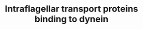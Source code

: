 ---
annotations:
- id: PW:0000904
  parent: signaling pathway
  type: Pathway Ontology
  value: ciliary neurotrophic factor signaling pathway
- id: PW:0000103
  parent: regulatory pathway
  type: Pathway Ontology
  value: transport pathway
- id: CL:0000540
  parent: animal cell
  type: Cell Type Ontology
  value: neuron
authors:
- Fehrhart
description: Intraflagellar transport proteins (IFT) binding to dynein 1 and dynein
  2
last-edited: 2019-02-21
ndex: 875247dc-8b6b-11eb-9e72-0ac135e8bacf
organisms:
- Homo sapiens
redirect_from:
- /index.php/Pathway:WP4532
- /instance/WP4532
- /instance/WP4532_rr103287
revision: r103287
schema-jsonld:
- '@context': https://schema.org/
  '@id': https://wikipathways.github.io/pathways/WP4532.html
  '@type': Dataset
  creator:
    '@type': Organization
    name: WikiPathways
  description: Intraflagellar transport proteins (IFT) binding to dynein 1 and dynein
    2
  keywords:
  - DYNC1H1
  - DYNC1I1
  - DYNC1I2
  - DYNC1LI1
  - DYNC1LI2
  - DYNC2H1
  - DYNC2LI1
  - DYNLL1
  - DYNLL2
  - DYNLRB1
  - DYNLRB2
  - DYNLT1
  - DYNLT3
  - HSPB11
  - IFT122
  - IFT140
  - IFT22
  - IFT27
  - IFT43
  - IFT46
  - IFT80
  - IFT81
  - TCTEX1D2
  - WDR19
  - WDR34
  - WDR35
  - WDR60
  license: CC0
  name: Intraflagellar transport proteins binding to dynein
seo: CreativeWork
title: Intraflagellar transport proteins binding to dynein
wpid: WP4532
---